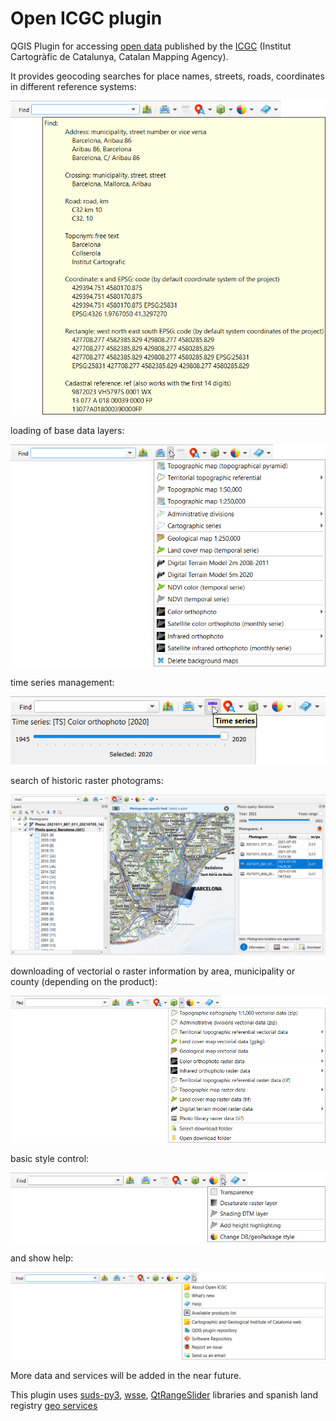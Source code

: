 # Open ICGC plugin

QGIS Plugin for accessing [open data](https://www.icgc.cat/en/The-ICGC/Public-Information/Transparency/Re-use-of-the-information) published by the [ICGC](https://www.icgc.cat/en) (Institut Cartogràfic de Catalunya, Catalan Mapping Agency).

It provides geocoding searches for place names, streets, roads, coordinates in different reference systems:

![geofinder](docs/images/geo_finder.png)

loading of base data layers:

![resources](docs/images/resources.png)

time series management:

![time_series](docs/images/time_series.png)

search of historic raster photograms:

![photo_search](docs/images/photo_search.png)

downloading of vectorial o raster information by area, municipality or county (depending on the product):

![downloads](docs/images/downloads.png)

basic style control:

![styles](docs/images/styles.png)

and show help:

![help](docs/images/help.png)

More data and services will be added in the near future.

This plugin uses [suds-py3](https://pypi.org/project/suds-py3/), [wsse](https://gist.github.com/copitux/5029872), [QtRangeSlider](https://pypi.org/project/QtRangeSlider/) libraries and spanish land registry [geo services](https://ovc.catastro.meh.es/ovcservweb/OVCSWLocalizacionRC/OVCCoordenadas.asmx?wsdl)
